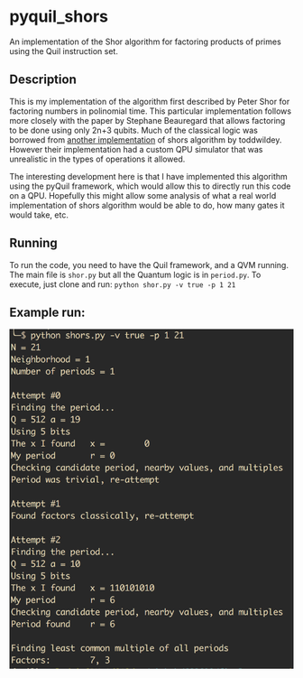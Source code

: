 # pyquil_shors
An implementation of the Shor algorithm for factoring products of primes using the Quil instruction set.

## Description
This is my implementation of the algorithm first described by Peter Shor for factoring numbers in polinomial time. This particular implementation follows more closely with the paper by Stephane Beauregard that allows factoring to be done using only 2n+3 qubits. Much of the classical logic was borrowed from [another implementation](https://github.com/toddwildey/shors-python) of shors algorithm by toddwildey. However their implementation had a custom QPU simulator that was unrealistic in the types of operations it allowed.

The interesting development here is that I have implemented this algorithm using the pyQuil framework, which would allow this to directly run this code on a QPU. Hopefully this might allow some analysis of what a real world implementation of shors algorithm would be able to do, how many gates it would take, etc.

## Running
To run the code, you need to have the Quil framework, and a QVM running. The main file is `shor.py` but all the Quantum logic is in `period.py`. To execute, just clone and run:
`python shor.py -v true -p 1 21`

## Example run:
![An example of factoring 21](ShorsFactoring.png?raw=true "Example factoring run")
